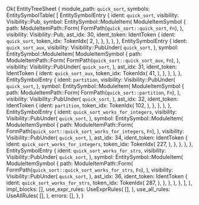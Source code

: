 Ok(
    EntityTreeSheet {
        module_path: `quick_sort`,
        symbols: EntitySymbolTable(
            [
                EntitySymbolEntry {
                    ident: `quick_sort`,
                    visibility: Visibility::Pub,
                    symbol: EntitySymbol::ModuleItem(
                        ModuleItemSymbol {
                            path: ModuleItemPath::Form(
                                FormPath(`quick_sort::quick_sort`, `Fn`),
                            ),
                            visibility: Visibility::Pub,
                            ast_idx: 30,
                            ident_token: IdentToken {
                                ident: `quick_sort`,
                                token_idx: TokenIdx(
                                    2,
                                ),
                            },
                        },
                    ),
                },
                EntitySymbolEntry {
                    ident: `quick_sort_aux`,
                    visibility: Visibility::PubUnder(
                        `quick_sort`,
                    ),
                    symbol: EntitySymbol::ModuleItem(
                        ModuleItemSymbol {
                            path: ModuleItemPath::Form(
                                FormPath(`quick_sort::quick_sort_aux`, `Fn`),
                            ),
                            visibility: Visibility::PubUnder(
                                `quick_sort`,
                            ),
                            ast_idx: 31,
                            ident_token: IdentToken {
                                ident: `quick_sort_aux`,
                                token_idx: TokenIdx(
                                    41,
                                ),
                            },
                        },
                    ),
                },
                EntitySymbolEntry {
                    ident: `partition`,
                    visibility: Visibility::PubUnder(
                        `quick_sort`,
                    ),
                    symbol: EntitySymbol::ModuleItem(
                        ModuleItemSymbol {
                            path: ModuleItemPath::Form(
                                FormPath(`quick_sort::partition`, `Fn`),
                            ),
                            visibility: Visibility::PubUnder(
                                `quick_sort`,
                            ),
                            ast_idx: 32,
                            ident_token: IdentToken {
                                ident: `partition`,
                                token_idx: TokenIdx(
                                    102,
                                ),
                            },
                        },
                    ),
                },
                EntitySymbolEntry {
                    ident: `quick_sort_works_for_integers`,
                    visibility: Visibility::PubUnder(
                        `quick_sort`,
                    ),
                    symbol: EntitySymbol::ModuleItem(
                        ModuleItemSymbol {
                            path: ModuleItemPath::Form(
                                FormPath(`quick_sort::quick_sort_works_for_integers`, `Fn`),
                            ),
                            visibility: Visibility::PubUnder(
                                `quick_sort`,
                            ),
                            ast_idx: 34,
                            ident_token: IdentToken {
                                ident: `quick_sort_works_for_integers`,
                                token_idx: TokenIdx(
                                    227,
                                ),
                            },
                        },
                    ),
                },
                EntitySymbolEntry {
                    ident: `quick_sort_works_for_strs`,
                    visibility: Visibility::PubUnder(
                        `quick_sort`,
                    ),
                    symbol: EntitySymbol::ModuleItem(
                        ModuleItemSymbol {
                            path: ModuleItemPath::Form(
                                FormPath(`quick_sort::quick_sort_works_for_strs`, `Fn`),
                            ),
                            visibility: Visibility::PubUnder(
                                `quick_sort`,
                            ),
                            ast_idx: 36,
                            ident_token: IdentToken {
                                ident: `quick_sort_works_for_strs`,
                                token_idx: TokenIdx(
                                    287,
                                ),
                            },
                        },
                    ),
                },
            ],
        ),
        impl_blocks: [],
        use_expr_rules: UseExprRules(
            [],
        ),
        use_all_rules: UseAllRules(
            [],
        ),
        errors: [],
    },
)